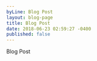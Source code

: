```yaml
---
byLine: Blog Post
layout: blog-page
title: Blog Post
date: 2018-06-23 02:59:27 -0400
published: false
---
```

Blog Post